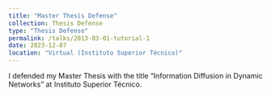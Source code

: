 ```yaml
---
title: "Master Thesis Defense"
collection: Thesis Defense
type: "Thesis Defense"
permalink: /talks/2013-03-01-tutorial-1
date: 2023-12-07
location: "Virtual (Instituto Superior Técnico)"
---
```


I defended my Master Thesis with the title “Information Diffusion in Dynamic Networks” at Instituto Superior Técnico.
